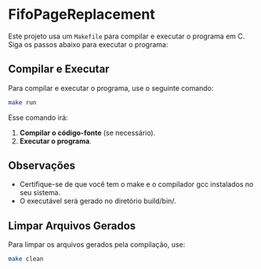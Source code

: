 # FifoPageReplacement

Este projeto usa um `Makefile` para compilar e executar o programa em C. Siga os passos abaixo para executar o programa:

## Compilar e Executar

Para compilar e executar o programa, use o seguinte comando:

```bash
make run
```

Esse comando irá:
1. **Compilar o código-fonte** (se necessário).
2. **Executar o programa**.

## Observações
- Certifique-se de que você tem o make e o compilador gcc instalados no seu sistema.
- O executável será gerado no diretório build/bin/.

## Limpar Arquivos Gerados
Para limpar os arquivos gerados pela compilação, use:
```bash
make clean
```
